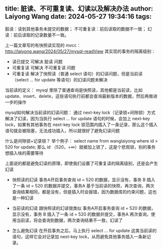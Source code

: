 title: 脏读、不可重复读、幻读以及解决办法
author: Laiyong Wang
date: 2024-05-27 19:34:16
tags:
---

脏读：读到其他事务未提交的数据；
不可重复读：前后读取的数据不一致；
幻读：前后读取的记录数量不一致。

上一篇文章写的有快照读实现的 mvcc：http://laiyong.wang/2024/05/27/mysql-readView
其实现的事务的隔离级别：
- 读已提交 可解决 脏读 问题
- 可重复读 可解决 不可重复读 问题
- 可重复读 解决了快照读（普通 select 语句）的幻读问题，但是当前读（select ... for update 等语句）的幻读问题未解决


当前读的定义：
mysql 里除了普通查询是快照读，其他都是当前读，比如 update、insert、delete，这些语句执行前都会查询最新版本的数据，然后再做进一步的操作

mysql如何解决当前读的幻读问题：
通过 next-key lock（记录锁+间隙锁）方式解决了幻读，因为当执行 select ... for update 语句的时候，会加上 next-key lock，如果有其他事务在 next-key lock 锁范围内插入了一条记录，那么这个插入语句就会被阻塞，无法成功插入，所以就很好了避免幻读问题

什么是间隙锁+记录锁？
举个例子： select name from wanglaiyong where id > 520 for update; 那么 id （520，+∞）就被加上锁了，这是个悲观锁，别的事务想插入啥的需要等待

上面说的都是避免幻读的原理，即使我们设置了可重复读的隔离级别，还是会产生幻读
- 快照读的幻读
事务A开启事务查询 id = 520 的数据，显示没有，事务 B 插入了一条 id = 520 的数据并提交，事务A 基于当前读的快照，再次查询，两次查询结果相同，都是没有，但是插入时会报错，因为数据库的约束问题，这也是一种幻读
- 当前读的幻读
跟快照读的幻读很类似
事务A开启事务查询 id = 520 的数据，显示没有，事务 B 插入了一条 id = 520 的数据并提交，事务A 再次查询，使用当前读，将会查询到数据，两次查询结果不一致，幻读了

- 怎么避免幻读
在开启事务之后，马上执行 select ... for update 这类当前读的语句，这样它会对记录加 next-key lock，从而避免其他事务插入一条新记录。


